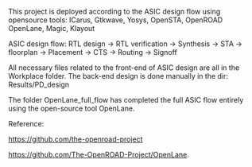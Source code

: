 This project is deployed according to the ASIC design flow using opensource tools:
ICarus, Gtkwave, Yosys, OpenSTA, OpenROAD OpenLane, Magic, Klayout

ASIC design flow:
RTL design -> RTL verification -> Synthesis -> STA -> floorplan -> Placement -> CTS -> Routing -> Signoff

All necessary files related to the front-end of ASIC design are all in the Workplace folder.
The back-end design is done manually in the dir: Results/PD_design

The folder OpenLane_full_flow has completed the full ASIC flow entirely using the open-source tool OpenLane.

Reference:

https://github.com/the-openroad-project

https://github.com/The-OpenROAD-Project/OpenLane.
